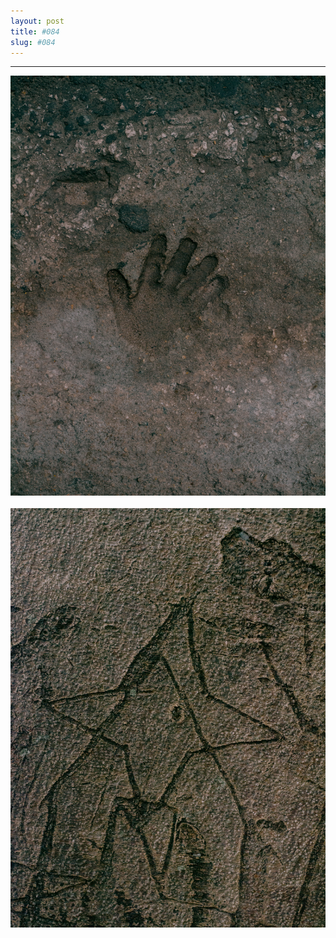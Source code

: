 ```yaml
---
layout: post
title: #084
slug: #084
---
```

---
<p class="description" style="text-align: justify;">
<img src="/assets/danilo-luna-snapshots-59.jpg" />
  <br>
  <br>
<img src="/assets/danilo-luna-snapshots-58.jpg" />
<br>
  <br>
